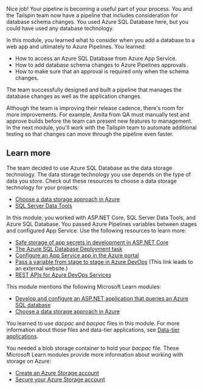 Nice job! Your pipeline is becoming a useful part of your process. You and the Tailspin team now have a pipeline that includes consideration for database schema changes. You used Azure SQL Database here, but you could have used any database technology.

In this module, you learned what to consider when you add a database to a web app and ultimately to Azure Pipelines. You learned:

- How to access an Azure SQL Database from Azure App Service.
- How to add database schema changes to Azure Pipelines approvals.
- How to make sure that an approval is required only when the schema changes.

The team successfully designed and built a pipeline that manages the database changes as well as the application changes.

Although the team is improving their release cadence, there's room for more improvements. For example, Amita from QA must manually test and approve builds before the team can present new features to management. In the next module, you'll work with the Tailspin team to automate additional testing so that changes can move through the pipeline even faster.

## Learn more

The team decided to use Azure SQL Database as the data storage technology. The data storage technology you use depends on the type of data you store. Check out these resources to choose a data storage technology for your projects:

- [Choose a data storage approach in Azure](https://docs.microsoft.com/learn/modules/choose-storage-approach-in-azure/?azure-portal=true)
- [SQL Server Data Tools](https://docs.microsoft.com/sql/ssdt/sql-server-data-tools?view=sql-server-2017&azure-portal=true)

In this module, you worked with ASP.NET Core, SQL Server Data Tools, and Azure SQL Database. You passed Azure Pipelines variables between stages and configured App Service. Use the following resources to learn more:

- [Safe storage of app secrets in development in ASP.NET Core](https://docs.microsoft.com/aspnet/core/security/app-secrets?view=aspnetcore-3.0&tabs=windows&azure-portal=true)
- [The Azure SQL Database Deployment task](https://docs.microsoft.com/azure/devops/pipelines/tasks/deploy/sql-azure-dacpac-deployment?view=azure-devops&azure-portal=true)
- [Configure an App Service app in the Azure portal](https://docs.microsoft.com/azure/app-service/configure-common?azure-portal=true)
- [Pass a variable from stage to stage in Azure DevOps](http://donovanbrown.com/post/Passing-variables-from-stage-to-stage-in-Azure-DevOps-release?azure-portal=true) (This link leads to an external website.)
- [REST APIs for Azure DevOps Services](https://docs.microsoft.com/rest/api/azure/devops/search/?view=azure-devops-rest-5.1&azure-portal=true)

This module mentions the following Microsoft Learn modules:

- [Develop and configure an ASP.NET application that queries an Azure SQL database](https://docs.microsoft.com/learn/modules/develop-app-that-queries-azure-sql/?azure-portal=true)
- [Choose a data storage approach in Azure](https://docs.microsoft.com/learn/modules/choose-storage-approach-in-azure/?azure-portal=true)

You learned to use _dacpac_ and _bacpac_ files in this module. For more information about those files and data-tier applications, see [Data-tier applications](https://docs.microsoft.com/sql/relational-databases/data-tier-applications/data-tier-applications?view=sql-server-ver15&azure-portal=true).

You needed a blob storage container to hold your _bacpac_ file. These Microsoft Learn modules provide more information about working with storage on Azure:

- [Create an Azure Storage account](/learn/modules/create-azure-storage-account/?azure-portal=true)
- [Secure your Azure Storage account](/learn/modules/secure-azure-storage-account/?azure-portal=true)
